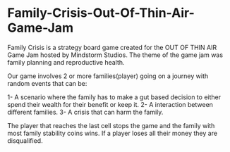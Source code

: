# Family-Crisis-Out-Of-Thin-Air-Game-Jam

Family Crisis is a strategy board game created for the OUT OF THIN AIR Game Jam hosted by Mindstorm Studios. The theme of the game jam was family planning and reproductive health.

Our game involves 2 or more families(player) going on a journey with random events that can be: 

1- A scenario where the family has to make a gut based decision to either spend their wealth for their benefit or keep it.
2- A interaction between different families.
3- A crisis that can harm the family.

The player that reaches the last cell stops the game and the family with most family stability coins wins. If a player loses all their money they are disqualified.
